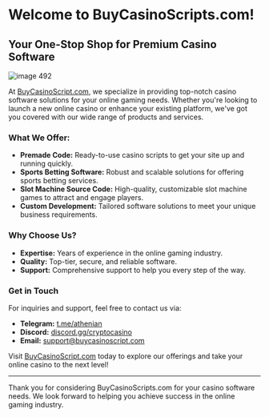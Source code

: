 # Welcome to BuyCasinoScripts.com!

## Your One-Stop Shop for Premium Casino Software


![image 492](https://github.com/user-attachments/assets/fb3b626d-04cf-4fc6-a0ea-577bcdb6e63c)



At [BuyCasinoScript.com](https://buycasinoscript.com), we specialize in providing top-notch casino software solutions for your online gaming needs. Whether you're looking to launch a new online casino or enhance your existing platform, we've got you covered with our wide range of products and services.

### What We Offer:
- **Premade Code:** Ready-to-use casino scripts to get your site up and running quickly.
- **Sports Betting Software:** Robust and scalable solutions for offering sports betting services.
- **Slot Machine Source Code:** High-quality, customizable slot machine games to attract and engage players.
- **Custom Development:** Tailored software solutions to meet your unique business requirements.

### Why Choose Us?
- **Expertise:** Years of experience in the online gaming industry.
- **Quality:** Top-tier, secure, and reliable software.
- **Support:** Comprehensive support to help you every step of the way.

### Get in Touch
For inquiries and support, feel free to contact us via:
- **Telegram:** [t.me/athenian](https://t.me/athenian)
- **Discord:** [discord.gg/cryptocasino](https://discord.gg/cryptocasino)
- **Email:** [support@buycasinoscript.com](mailto:support@buycasinoscript.com)

Visit [BuyCasinoScript.com](https://buycasinoscript.com) today to explore our offerings and take your online casino to the next level!

---

Thank you for considering BuyCasinoScripts.com for your casino software needs. We look forward to helping you achieve success in the online gaming industry.
